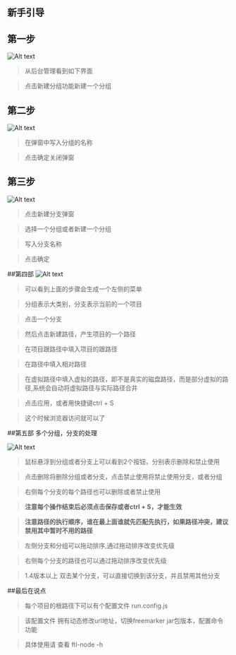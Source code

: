 新手引导
------------------------

## 第一步 
![Alt text](image/help/step1.png)

>从后台管理看到如下界面

>点击新建分组功能新建一个分组

## 第二步
![Alt text](image/help/step2.png)

>在弹窗中写入分组的名称

>点击确定关闭弹窗

## 第三步
![Alt text](image/help/step3.png)

>点击新建分支弹窗

>选择一个分组或者新建一个分组

>写入分支名称

>点击确定

##第四部
![Alt text](image/help/step4.png)
>可以看到上面的步骤会生成一个左侧的菜单

>分组表示大类别，分支表示当前的一个项目

>点击一个分支

>然后点击新建路径，产生项目的一个路径

>在项目跟路径中填入项目的跟路径

>在路径中填入相对路径

>在虚拟路径中填入虚拟的路径，即不是真实的磁盘路径，而是部分虚拟的路径,系统会自动将虚拟路径与实际路径合并

>点击应用，或者用快捷键ctrl + S

>这个时候浏览器访问就可以了

##第五部 多个分组，分支的处理

![Alt text](image/help/step5.png)
>鼠标悬浮到分组或者分支上可以看到2个按钮，分别表示删除和禁止使用

>点击删除将删除分组或者分支，点击禁止使用将禁止使用分支，或者分组

>右侧每个分支的每个路径也可以删除或者禁止使用

>**注意每个操作结束后必须点击保存或者ctrl + S，才能生效**

>**注意路径的执行顺序，谁在最上面谁就先匹配先执行，如果路径冲突，建议禁用其中暂时不用的路径**

>左侧分支和分组可以拖动排序,通过拖动排序改变优先级

>右侧每个分支的路径也可以通过拖动排序改变优先级

>1.4版本以上 双击某个分支，可以直接切换到该分支，并且禁用其他分支

##最后在说点

>每个项目的根路径下可以有个配置文件 run.config.js

>该配置文件 拥有动态修改url地址，切换freemarker jar包版本，配置命令功能

>具体使用请 查看 ftl-node -h
